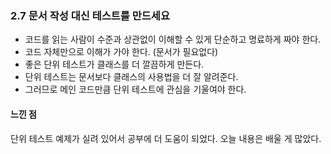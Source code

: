 ### 2.7 문서 작성 대신 테스트를 만드세요 
* 코드를 읽는 사람이 수준과 상관없이 이해할 수 있게 단순하고 명료하게 짜야 한다. 
* 코드 자체만으로 이해가 가야 한다. (문서가 필요없다)
* 좋은 단위 테스트가 클래스를 더 깔끔하게 만든다. 
* 단위 테스트는 문서보다 클래스의 사용법을 더 잘 알려준다. 
* 그러므로 메인 코드만큼 단위 테스트에 관심을 기울여야 한다. 

#### 느낀 점 <br />
단위 테스트 예제가 실려 있어서 공부에 더 도움이 되었다. 오늘 내용은 배울 게 많았다.
